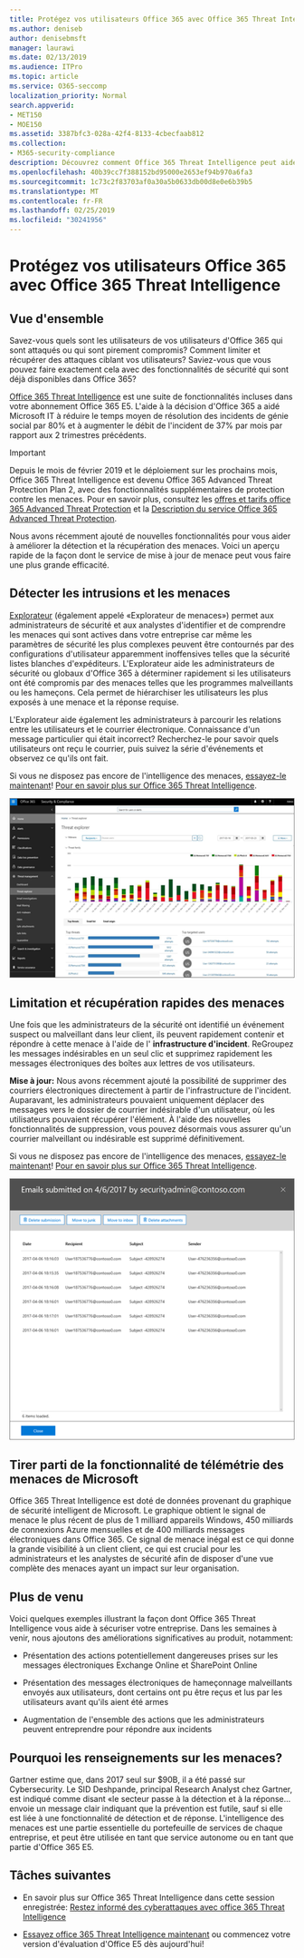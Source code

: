 ```yaml
---
title: Protégez vos utilisateurs Office 365 avec Office 365 Threat Intelligence
ms.author: deniseb
author: denisebmsft
manager: laurawi
ms.date: 02/13/2019
ms.audience: ITPro
ms.topic: article
ms.service: O365-seccomp
localization_priority: Normal
search.appverid:
- MET150
- MOE150
ms.assetid: 3387bfc3-028a-42f4-8133-4cbecfaab812
ms.collection:
- M365-security-compliance
description: Découvrez comment Office 365 Threat Intelligence peut aider votre organisation à détecter les intrusions et les menaces, ainsi qu'à réduire et à résoudre rapidement les menaces.
ms.openlocfilehash: 40b39cc7f388152bd95000e2653ef94b970a6fa3
ms.sourcegitcommit: 1c73c2f83703af0a30a5b0633db00d8e0e6b39b5
ms.translationtype: MT
ms.contentlocale: fr-FR
ms.lasthandoff: 02/25/2019
ms.locfileid: "30241956"
---
```

# <a name="keep-your-office-365-users-safe-with-office-365-threat-intelligence"></a>Protégez vos utilisateurs Office 365 avec Office 365 Threat Intelligence

## <a name="overview"></a>Vue d'ensemble

Savez-vous quels sont les utilisateurs de vos utilisateurs d'Office 365 qui sont attaqués ou qui sont pirement compromis? Comment limiter et récupérer des attaques ciblant vos utilisateurs? Saviez-vous que vous pouvez faire exactement cela avec des fonctionnalités de sécurité qui sont déjà disponibles dans Office 365? 
  
[Office 365 Threat Intelligence](office-365-ti.md) est une suite de fonctionnalités incluses dans votre abonnement Office 365 E5. L'aide à la décision d'Office 365 a aidé Microsoft IT à réduire le temps moyen de résolution des incidents de génie social par 80% et à augmenter le débit de l'incident de 37% par mois par rapport aux 2 trimestres précédents. 

> [!IMPORTANT]
> Depuis le mois de février 2019 et le déploiement sur les prochains mois, Office 365 Threat Intelligence est devenu Office 365 Advanced Threat Protection Plan 2, avec des fonctionnalités supplémentaires de protection contre les menaces. Pour en savoir plus, consultez les [offres et tarifs office 365 Advanced Threat Protection](https://products.office.com/exchange/advance-threat-protection) et la [Description du service Office 365 Advanced Threat Protection](https://docs.microsoft.com/office365/servicedescriptions/office-365-advanced-threat-protection-service-description).
  
Nous avons récemment ajouté de nouvelles fonctionnalités pour vous aider à améliorer la détection et la récupération des menaces. Voici un aperçu rapide de la façon dont le service de mise à jour de menace peut vous faire une plus grande efficacité.
  
## <a name="detect-intrusions-and-threats"></a>Détecter les intrusions et les menaces

[Explorateur](use-explorer-in-security-and-compliance.md) (également appelé «Explorateur de menaces») permet aux administrateurs de sécurité et aux analystes d'identifier et de comprendre les menaces qui sont actives dans votre entreprise car même les paramètres de sécurité les plus complexes peuvent être contournés par des configurations d'utilisateur apparemment inoffensives telles que la sécurité listes blanches d'expéditeurs. L'Explorateur aide les administrateurs de sécurité ou globaux d'Office 365 à déterminer rapidement si les utilisateurs ont été compromis par des menaces telles que les programmes malveillants ou les hameçons. Cela permet de hiérarchiser les utilisateurs les plus exposés à une menace et la réponse requise. 
  
L'Explorateur aide également les administrateurs à parcourir les relations entre les utilisateurs et le courrier électronique. Connaissance d'un message particulier qui était incorrect? Recherchez-le pour savoir quels utilisateurs ont reçu le courrier, puis suivez la série d'événements et observez ce qu'ils ont fait.

Si vous ne disposez pas encore de l'intelligence des menaces, [essayez-le maintenant](https://aka.ms/tryo365threatintel3)! [Pour en savoir plus sur Office 365 Threat Intelligence](https://aka.ms/readmoreabouto365threatintel).
  
![Capture d'écran de l'Explorateur de menaces dans Office 365, codée en couleur par une famille de programmes malveillants](media/591338dd-252a-437d-b5f2-87aa42e74b0c.png)
  
## <a name="quickly-mitigate-and-recover-from-threats"></a>Limitation et récupération rapides des menaces

Une fois que les administrateurs de la sécurité ont identifié un événement suspect ou malveillant dans leur client, ils peuvent rapidement contenir et répondre à cette menace à l'aide de l' **infrastructure d'incident**. ReGroupez les messages indésirables en un seul clic et supprimez rapidement les messages électroniques des boîtes aux lettres de vos utilisateurs. 
  
 **Mise à jour:** Nous avons récemment ajouté la possibilité de supprimer des courriers électroniques directement à partir de l'infrastructure de l'incident. Auparavant, les administrateurs pouvaient uniquement déplacer des messages vers le dossier de courrier indésirable d'un utilisateur, où les utilisateurs pouvaient récupérer l'élément. À l'aide des nouvelles fonctionnalités de suppression, vous pouvez désormais vous assurer qu'un courrier malveillant ou indésirable est supprimé définitivement. 
  
Si vous ne disposez pas encore de l'intelligence des menaces, [essayez-le maintenant](https://aka.ms/tryo365threatintel3)! [Pour en savoir plus sur Office 365 Threat Intelligence](https://aka.ms/readmoreabouto365threatintel).
  
![Capture d'écran de la liste des messages de correction d'incidents](media/9d8452d3-d8d2-4b26-81f9-76396e08dd17.png)
  
## <a name="leverage-the-threat-telemetry-of-microsoft"></a>Tirer parti de la fonctionnalité de télémétrie des menaces de Microsoft

Office 365 Threat Intelligence est doté de données provenant du graphique de sécurité intelligent de Microsoft. Le graphique obtient le signal de menace le plus récent de plus de 1 milliard appareils Windows, 450 milliards de connexions Azure mensuelles et de 400 milliards messages électroniques dans Office 365. Ce signal de menace inégal est ce qui donne la grande visibilité à un client client, ce qui est crucial pour les administrateurs et les analystes de sécurité afin de disposer d'une vue complète des menaces ayant un impact sur leur organisation. 
  
## <a name="more-to-come"></a>Plus de venu

Voici quelques exemples illustrant la façon dont Office 365 Threat Intelligence vous aide à sécuriser votre entreprise. Dans les semaines à venir, nous ajoutons des améliorations significatives au produit, notamment:
  
- Présentation des actions potentiellement dangereuses prises sur les messages électroniques Exchange Online et SharePoint Online
    
- Présentation des messages électroniques de hameçonnage malveillants envoyés aux utilisateurs, dont certains ont pu être reçus et lus par les utilisateurs avant qu'ils aient été armes
    
- Augmentation de l'ensemble des actions que les administrateurs peuvent entreprendre pour répondre aux incidents
    
## <a name="why-threat-intelligence"></a>Pourquoi les renseignements sur les menaces?

Gartner estime que, dans 2017 seul sur $90B, il a été passé sur Cybersecurity. Le SID Deshpande, principal Research Analyst chez Gartner, est indiqué comme disant «le secteur passe à la détection et à la réponse... envoie un message clair indiquant que la prévention est futile, sauf si elle est liée à une fonctionnalité de détection et de réponse. L'intelligence des menaces est une partie essentielle du portefeuille de services de chaque entreprise, et peut être utilisée en tant que service autonome ou en tant que partie d'Office 365 E5.
  
## <a name="whats-next"></a>Tâches suivantes

- En savoir plus sur Office 365 Threat Intelligence dans cette session enregistrée: [Restez informé des cyberattaques avec office 365 Threat Intelligence](https://myignite.microsoft.com/videos/53723)
    
- [Essayez office 365 Threat Intelligence maintenant](https://aka.ms/tryo365threatintel3) ou commencez votre version d'évaluation d'Office E5 dès aujourd'hui! 
    

